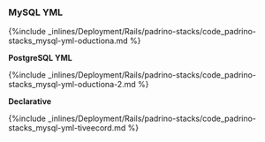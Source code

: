 <!--  usedin: [ _rails/deployment/padrino-stacks.md] -->


### MySQL YML



{%include _inlines/Deployment/Rails/padrino-stacks/code_padrino-stacks_mysql-yml-oductiona.md %}




**PostgreSQL YML**



{%include _inlines/Deployment/Rails/padrino-stacks/code_padrino-stacks_mysql-yml-oductiona-2.md %}




**Declarative**



{%include _inlines/Deployment/Rails/padrino-stacks/code_padrino-stacks_mysql-yml-tiveecord.md %}





